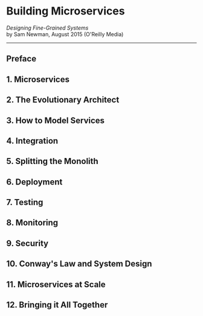 # Building Microservices
*Designing Fine-Grained Systems*<br>
by Sam Newman, August 2015 (O'Reilly Media)

---

## Preface
## 1. Microservices
## 2. The Evolutionary Architect
## 3. How to Model Services
## 4. Integration
## 5. Splitting the Monolith
## 6. Deployment
## 7. Testing
## 8. Monitoring
## 9. Security
## 10. Conway's Law and System Design
## 11. Microservices at Scale
## 12. Bringing it All Together
